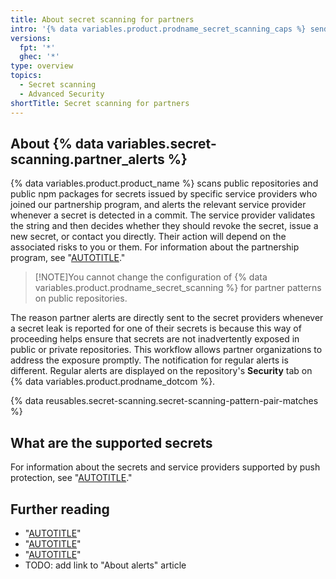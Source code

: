```yaml
---
title: About secret scanning for partners
intro: '{% data variables.product.prodname_secret_scanning_caps %} sends alerts directly to partners when any of the partner's secrets are found in repositories on {% data variables.product.prodname_dotcom %}. This allows partners to promptly take action to secure their systems.'
versions:
  fpt: '*'
  ghec: '*'
type: overview
topics:
  - Secret scanning
  - Advanced Security
shortTitle: Secret scanning for partners
---
```


## About {% data variables.secret-scanning.partner_alerts %}

{% data variables.product.product_name %} scans public repositories and public npm packages for secrets issued by specific service providers who joined our partnership program, and alerts the relevant service provider whenever a secret is detected in a commit. The service provider validates the string and then decides whether they should revoke the secret, issue a new secret, or contact you directly. Their action will depend on the associated risks to you or them. For information about the partnership program, see "[AUTOTITLE](/code-security/secret-scanning/secret-scanning-partnership-program/secret-scanning-partner-program)."

> [!NOTE]You cannot change the configuration of {% data variables.product.prodname_secret_scanning %} for partner patterns on public repositories.

The reason partner alerts are directly sent to the secret providers whenever a secret leak is reported for one of their secrets is because this way of proceeding helps ensure that secrets are not inadvertently exposed in public or private repositories. This workflow allows partner organizations to address the exposure promptly. The notification for regular alerts is different. Regular alerts are displayed on the repository's **Security** tab on {% data variables.product.prodname_dotcom %}.

{% data reusables.secret-scanning.secret-scanning-pattern-pair-matches %}

## What are the supported secrets

For information about the secrets and service providers supported by push protection, see "[AUTOTITLE](/code-security/secret-scanning/introduction/supported-secret-scanning-patterns#supported-secrets)."

## Further reading

* "[AUTOTITLE](/code-security/secret-scanning/introduction/about-secret-scanning)"
* "[AUTOTITLE](/code-security/secret-scanning/introduction/supported-secret-scanning-patterns)"
* "[AUTOTITLE](/code-security/secret-scanning/working-with-secret-scanning-and-push-protection)"
* TODO: add link to "About alerts" article

